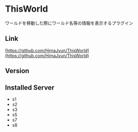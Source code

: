 # ThisWorld
ワールドを移動した際にワールド名等の情報を表示するプラグイン

## Link
[https://github.com/HimaJyun/ThisWorld](https://github.com/HimaJyun/ThisWorld)

## Version

## Installed Server
- s1
- s2
- s3
- s5
- s7
- s8
